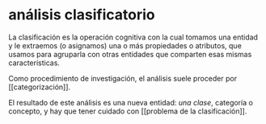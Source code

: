 # análisis clasificatorio
La clasificación es la operación cognitiva con la cual tomamos una entidad y le extraemos (o asignamos) una o más propiedades o atributos, que usamos para agruparla con otras entidades que comparten esas mismas características.

Como procedimiento de investigación, el análisis suele proceder por [[categorización]].

El resultado de este análisis es una nueva entidad: *una clase*, categoría o concepto, y hay que tener cuidado con [[problema de la clasificación]].